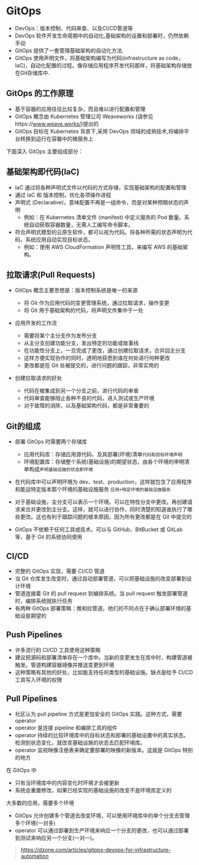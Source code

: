 # GitOps

- DevOps：版本控制、代码审查、以及CI/CD管道等
- DevOps 软件开发生命周期中的自动化,基础架构的设置和部署时，仍然依赖手动
- GitOps 提供了一套管理基础架构的自动化方法.
- GitOps 使用声明文件，将基础架构编写为代码(infrastructure as code，IaC)，自动化配置的过程。像存储应用程序开发代码那样，将基础架构存储放在Git存储库中.

## GitOps 的工作原理

- 基于容器的应用往往比较复杂，而且难以进行配置和管理
- GitOps 概念由 Kubernetes 管理公司 Weaveworks (请参见https://www.weave.works/)提出的
- GitOps 目标在 Kubernetes 背景下,采用 DevOps 领域的成熟技术,将编排平台转换到运行在容器中的微服务上

下面深入 GitOps 主要组成部分：

## 基础架构即代码(IaC)

- IaC 通过将各种声明式文件以代码的方式存储，实现基础架构的配置和管理
- 通过 IaC 和 版本控制，优化各项操作进程
- 声明式 (Declarative)，意味配置不再是一组命令，而是对某种预期状态的声明
  - 例如：在 Kubernetes 清单文件 (manifest) 中定义服务的 Pod 数量。系统自动获取容器数量，无需人工编写命令脚本。
- 符合声明式模型的云原生软件，都可以视为代码。将各种所需的状态声明为代码，系统应用自动实现目标状态。
  - 例如：使用 AWS CloudFormation 声明性工具，来编写 AWS 的基础架构。

## 拉取请求(Pull Requests)

- GitOps 概念主要思想是：版本控制系统是唯一的来源
  - 将 Git 作为应用代码的变更管理系统，通过拉取请求，操作变更
  - 将 Git 用于基础架构的代码，将声明文件集中于一处

- 应用开发的工作流
  - 需要将某个主分支作为发布分支
  - 从主分支创建功能分支，发出特定的功能或故事线
  - 在功能性分支上，一旦完成了更改，通过创建拉取请求，合并回主分支
  - 这样方便实现协作的同时，透明地获悉到谁在何处进行何种更改
  - 更改都是在 Git 处被提交的，进行问题的跟踪，非常实用的

- 创建拉取请求的好处
  - 代码在被集成到另一个分支之前，进行代码的审查
  - 代码审查能够阻止各种不良的代码，进入测试或生产环境
  - 对于故障的消除，以及基础架构代码，都是非常重要的

## Git的组成

- 部署 GitOps 时需要两个存储库
  - 应用代码库：存储应用源代码、及其部署(环境)清单`代码和目标环境声明`
  - 环境配置库：存储整个系统(基础设施)的期望状态，由各个环境的申明清单构成`声明基础设施的状态即环境`

- 在代码库中可以声明环境为 dev、test、production，这样就包含了应用程序和能运特定版本那个环境的基础设施服务
`应用+特定环境的基础设施服务`
- 对于基础设施，主分支可以表示一个环境。可以在特性分支中更改。再创建请求来合并更改到主分支。这样，就可以进行协作，同时清楚的知道谁执行了哪些更改。这也有利于跟踪问题的根本原因，因为所有更改都是在 Git 中提交的

- GitOps 不依赖于任何工具或技术。可以与 GitHub、BitBucket 或 GitLab 等，基于 Git 的系统协同使用

## CI/CD

- 完整的 GitOps 实现，需要 CI/CD 管道
- 当 Git 仓库发生改变时，通过自动部署管道，可以把基础设施的改变部署到设计环境
- 管道连接着 Git 的 pull request 到编排系统。当 pull request 触发部署管道时，编排系统就执行任务
- 有两种 GitOps 部署策略：推和拉管道。他们的不同点在于确认部署环境的基础设是期望的

## Push Pipelines

- 许多流行的 CI/CD 工具使用这种策略
- 建议把源码和部署清单存在一个库中。当新的变更发生在库中时，构建管道被触发。管道构建容器镜像并推送变更到环境
- 这种策略有其他的好处，比如能支持任何类型的基础设施。缺点是给予 CI/CD 工具写入环境的权限

## Pull Pipelines

- 社区认为 pull pipeline 方式是更加安全的 GitOps 实践。这种方式，需要 operator
- operator 是连接 pipeline 和编排工具的组件
- operator 持续的比较环境库中的目标状态和部署的基础设置中的真实状态。检测到状态变化，就改变基础设施的状态去匹配环境库。
- operator 监视映像注册表来确定要部署的映像的新版本。这就是 GitOps 特别的地方

在 GitOps 中

- 只有当环境库中的内容变化时环境才会被更新
- 系统会重置修改，如果已经实现的基础设施的改变不是环境库定义的

大多数的应用，需要多个环境

- GitOps 允许创建多个管道去改变环境，可以使用环境库中的单个分支去管理多个环境(一对多)
- operator 可以通过部署到生产环境来响应一个分支的更改，也可以通过部署到测试来响应另一个分支(一对一)。

>https://dzone.com/articles/gitops-devops-for-infrastructure-automation
